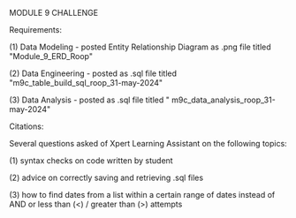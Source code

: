MODULE 9 CHALLENGE


Requirements:


(1) Data Modeling - posted Entity Relationship Diagram as .png file titled "Module_9_ERD_Roop"


(2) Data Engineering - posted as .sql file titled "m9c_table_build_sql_roop_31-may-2024"


(3) Data Analysis - posted as .sql file titled " m9c_data_analysis_roop_31-may-2024"



Citations:

Several questions asked of Xpert Learning Assistant on the following topics:


(1) syntax checks on code written by student


(2) advice on correctly saving and retrieving .sql files


(3) how to find dates from a list within a certain range of dates instead of AND or less than (<) / greater than (>) attempts
